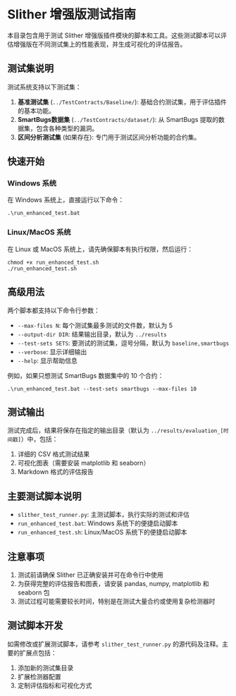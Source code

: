 # Slither 增强版测试指南

本目录包含用于测试 Slither 增强版插件模块的脚本和工具。这些测试脚本可以评估增强版在不同测试集上的性能表现，并生成可视化的评估报告。

## 测试集说明

测试系统支持以下测试集：

1. **基准测试集** (`../TestContracts/Baseline/`): 基础合约测试集，用于评估插件的基本功能。
2. **SmartBugs数据集** (`../TestContracts/dataset/`): 从 SmartBugs 提取的数据集，包含各种类型的漏洞。
3. **区间分析测试集** (如果存在): 专门用于测试区间分析功能的合约集。

## 快速开始

### Windows 系统

在 Windows 系统上，直接运行以下命令：

```
.\run_enhanced_test.bat
```

### Linux/MacOS 系统

在 Linux 或 MacOS 系统上，请先确保脚本有执行权限，然后运行：

```
chmod +x run_enhanced_test.sh
./run_enhanced_test.sh
```

## 高级用法

两个脚本都支持以下命令行参数：

- `--max-files N`: 每个测试集最多测试的文件数，默认为 5
- `--output-dir DIR`: 结果输出目录，默认为 `../results`
- `--test-sets SETS`: 要测试的测试集，逗号分隔，默认为 `baseline,smartbugs`
- `--verbose`: 显示详细输出
- `--help`: 显示帮助信息

例如，如果只想测试 SmartBugs 数据集中的 10 个合约：

```
.\run_enhanced_test.bat --test-sets smartbugs --max-files 10
```

## 测试输出

测试完成后，结果将保存在指定的输出目录（默认为 `../results/evaluation_[时间戳]`）中，包括：

1. 详细的 CSV 格式测试结果
2. 可视化图表（需要安装 matplotlib 和 seaborn）
3. Markdown 格式的评估报告

## 主要测试脚本说明

- `slither_test_runner.py`: 主测试脚本，执行实际的测试和评估
- `run_enhanced_test.bat`: Windows 系统下的便捷启动脚本
- `run_enhanced_test.sh`: Linux/MacOS 系统下的便捷启动脚本

## 注意事项

1. 测试前请确保 Slither 已正确安装并可在命令行中使用
2. 为获得完整的评估报告和图表，请安装 pandas, numpy, matplotlib 和 seaborn 包
3. 测试过程可能需要较长时间，特别是在测试大量合约或使用复杂检测器时

## 测试脚本开发

如需修改或扩展测试脚本，请参考 `slither_test_runner.py` 的源代码及注释。主要的扩展点包括：

1. 添加新的测试集目录
2. 扩展检测器配置
3. 定制评估指标和可视化方式 